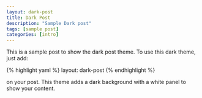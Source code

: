 ```yaml
---
layout: dark-post
title: Dark Post
description: "Sample Dark post"
tags: [sample post]
categories: [intro]
---
```


This is a sample post to show the dark post theme. To use this dark theme, just add:

{% highlight yaml %}
    layout: dark-post
{% endhighlight %}

on your post. This theme adds a dark background with a white panel to show your content.
